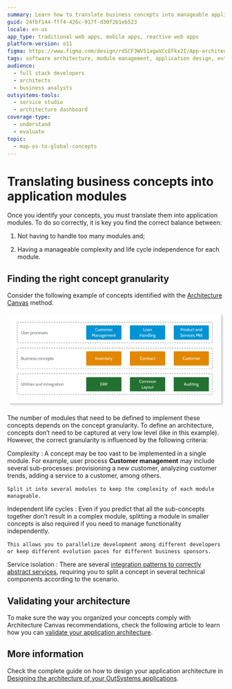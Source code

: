 ```yaml
---
summary: Learn how to translate business concepts into manageable application modules using OutSystems 11 (O11) and the Architecture Canvas method.
guid: 24fbf144-fff4-426c-917f-d30f2b1eb523
locale: en-us
app_type: traditional web apps, mobile apps, reactive web apps
platform-version: o11
figma: https://www.figma.com/design/rdSCF3WV51agwVCcEFkx2I/App-architecture?node-id=1-835&t=WkNS4cBkPZHvTban-1
tags: software architecture, module management, application design, enterprise applications
audience:
  - full stack developers
  - architects
  - business analysts
outsystems-tools:
  - service studio
  - architecture dashboard
coverage-type:
  - understand
  - evaluate
topic:
  - map-os-to-global-concepts
---
```


# Translating business concepts into application modules

Once you identify your concepts, you must translate them into application modules. To do so correctly, it is key you find the correct balance between:

1. Not having to handle too many modules and;

1. Having a manageable complexity and life cycle independence for each module.

## Finding the right concept granularity

Consider the following example of concepts identified with the [Architecture Canvas](01-4-layer-canvas.md) method.

![Diagram illustrating the Architecture Canvas method with concepts categorized into User processes, Business concepts, and Utilities and integration.](images/architecture-canvas-concepts-diag.png "Architecture Canvas Concept Diagram")

The number of modules that need to be defined to implement these concepts depends on the concept granularity. To define an architecture, concepts don’t need to be captured at very low level (like in this example). However, the correct granularity is influenced by the following criteria:

Complexity
:   A concept may be too vast to be implemented in a single module. For example, user process **Customer management** may include several sub-processes: provisioning a new customer, analyzing customer trends, adding a service to a customer, among others.

    Split it into several modules to keep the complexity of each module manageable.

Independent life cycles
:   Even if you predict that all the sub-concepts together don’t result in a complex module, splitting a module in smaller concepts is also required if you need to manage functionality independently.

    This allows you to parallelize development among different developers or keep different evolution paces for different business sponsors.

Service isolation
:   There are several [integration patterns to correctly abstract services](05-integration-patterns.md), requiring you to split a concept in several technical components according to the scenario.

## Validating your architecture

To make sure the way you organized your concepts comply with Architecture Canvas recommendations, check the following article to learn how you can [validate your application architecture](03-validating-app-architecture.md).

## More information

Check the complete guide on how to design your application architecture in [Designing the architecture of your OutSystems applications](intro.md).
